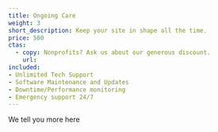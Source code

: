 ```yaml
---
title: Ongoing Care
weight: 3
short_description: Keep your site in shape all the time.
price: 500
ctas:
  - copy: Nonprofits? Ask us about our generous discount.
    url: 
included:
- Unlimited Tech Support
- Software Maintenance and Updates
- Downtime/Performance monitoring
- Emergency support 24/7
---
```


We tell you more here
